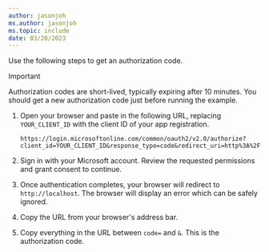 ```yaml
---
author: jasonjoh
ms.author: jasonjoh
ms.topic: include
date: 03/20/2023
---
```


<!-- markdownlint-disable MD041 -->

Use the following steps to get an authorization code.

> [!IMPORTANT]
> Authorization codes are short-lived, typically expiring after 10 minutes. You should get a new authorization code just before running the example.

1. Open your browser and paste in the following URL, replacing `YOUR_CLIENT_ID` with the client ID of your app registration.

    ```http
    https://login.microsoftonline.com/common/oauth2/v2.0/authorize?client_id=YOUR_CLIENT_ID&response_type=code&redirect_uri=http%3A%2F%2Flocalhost&response_mode=query&scope=User.Read
    ```

1. Sign in with your Microsoft account. Review the requested permissions and grant consent to continue.

1. Once authentication completes, your browser will redirect to `http://localhost`. The browser will display an error which can be safely ignored.

1. Copy the URL from your browser's address bar.

1. Copy everything in the URL between `code=` and `&`. This is the authorization code.
